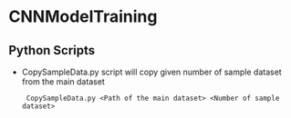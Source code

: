 # CNNModelTraining

##  Python Scripts

* CopySampleData.py script will copy given number of sample dataset from the main dataset

   ``` CopySampleData.py <Path of the main dataset> <Number of sample dataset>```


















